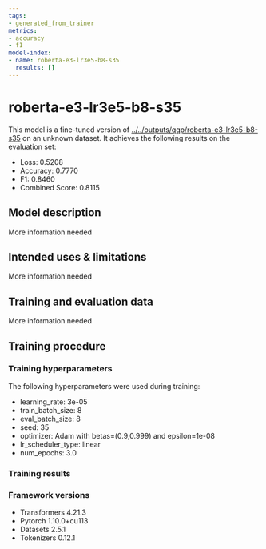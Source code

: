 ```yaml
---
tags:
- generated_from_trainer
metrics:
- accuracy
- f1
model-index:
- name: roberta-e3-lr3e5-b8-s35
  results: []
---
```


<!-- This model card has been generated automatically according to the information the Trainer had access to. You
should probably proofread and complete it, then remove this comment. -->

# roberta-e3-lr3e5-b8-s35

This model is a fine-tuned version of [../../outputs/qqp/roberta-e3-lr3e5-b8-s35](https://huggingface.co/../../outputs/qqp/roberta-e3-lr3e5-b8-s35) on an unknown dataset.
It achieves the following results on the evaluation set:
- Loss: 0.5208
- Accuracy: 0.7770
- F1: 0.8460
- Combined Score: 0.8115

## Model description

More information needed

## Intended uses & limitations

More information needed

## Training and evaluation data

More information needed

## Training procedure

### Training hyperparameters

The following hyperparameters were used during training:
- learning_rate: 3e-05
- train_batch_size: 8
- eval_batch_size: 8
- seed: 35
- optimizer: Adam with betas=(0.9,0.999) and epsilon=1e-08
- lr_scheduler_type: linear
- num_epochs: 3.0

### Training results



### Framework versions

- Transformers 4.21.3
- Pytorch 1.10.0+cu113
- Datasets 2.5.1
- Tokenizers 0.12.1

